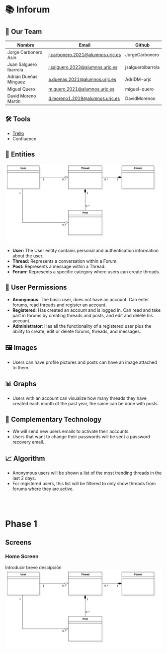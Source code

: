 # 📚 Inforum

## 🚀 Our Team

| Nombre                 | Email                             | Github                |
|------------------------|-----------------------------------|-----------------------|
| Jorge Carbonero Asín   | <j.carbonero.2021@alumnos.urjc.es>| JorgeCarbonero        |
| Juan Salguero Ibarrola | <j.salguero.2023@alumnos.urjc.es> | jsalgueroibarrola     |
| Adrián Dueñas Minguez  | <a.duenas.2021@alumnos.urjc.es>   | AdriDM-urjc           |
| Miguel Quero           | <m.quero.2021@alumnos.urjc.es>    | miguel-quero          |
| David Moreno Martín    | <d.moreno1.2019@alumnos.urjc.es>  | DavidMorenoo          |

## 🛠️ Tools

- [Trello](https://trello.com/invite/espaciodetrabajodeuser7a9834432e7b029c3b125e94682e86cc/ATTI8fd1de6f9901d870951c48995f21a12bA10FBC62)
- Confluence

## 📂 Entities

![Class diagram](./images/phase_0/entities.jpg)

- **User:** The User entity contains personal and authentication information about the user.
- **Thread:** Represents a conversation within a Forum.
- **Post:** Represents a message within a Thread.
- **Forum:** Represents a specific category where users can create threads.

## 🔐 User Permissions

- **Anonymous**: The basic user, does not have an account. Can enter forums, read threads and register an account.
- **Registered**: Has created an account and is logged in. Can read and take part in forums by creating threads and posts, and edit and delete his account.
- **Administrator**: Has all the functionality of a registered user plus the ability to create, edit or delete forums, threads, and messages.

## 🖼️ Images

- Users can have profile pictures and posts can have an image attached to them.

## 📊 Graphs

- Users with an account can visualize how many threads they have created each month of the past year, the same can be done with posts.

## 📧 Complementary Technology

- We will send new users emails to activate their accounts.
- Users that want to change their passwords will be sent a password recovery email.

## 📈 Algorithm

- Anonymous users will be shown a list of the most trending threads in the last 2 days.
- For registered users, this list will be filtered to only show threads from forums where they are active.



<br><br>

# Phase 1
## Screens

### Home Screen
Introducir breve descipción
![Home Screen](./images/phase_0/entities.jpg)